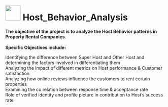 # 
# <img src="[https://www.bing.com/images/search?view=detailV2&ccid=OGAoAkdq&id=D7A9C7AD3BE012FF0BBA0EB9F43DC5E83B4924DE&thid=OIP.OGAoAkdqDXVP1Y9S30sezgHaEw&mediaurl=https%3A%2F%2Fwww.kindpng.com%2Fpicc%2Fm%2F151-1518634_namaste-logo-png-download-image-namaste-logo-png.png&exph=552&expw=860&q=namaskar+logo&simid=608040749675471645&form=IRPRST&ck=7F1D273F56C0AAC1D1A6BA99672227EA&selectedindex=33&ajaxhist=0&ajaxserp=0&vt=0&sim=11](https://www.pngarts.com/explore/17060)" width="48" height="48" > Host_Behavior_Analysis
**The objective of the project is to analyze the Host Behavior patterns in Property Rental Companies.**
<br>
<br>
**Specific Objectives include:**

Identifying the difference between Super Host and Other Host and determining the factors involved in differentiating them <br>
Analyzing the impact of different metrics on Host performance & Customer satisfaction <br>
Analyzing how online reviews influence the customers to rent certain properties <br>
Examining the co relation between response time & acceptance rate <br>
Role of verified identity and profile picture in contribution to Host’s success rate <br>


